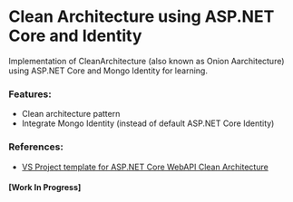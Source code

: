 # Clean Architecture using ASP.NET Core and Identity
Implementation of CleanArchitecture (also known as Onion Aarchitecture) using ASP.NET Core and Mongo Identity for learning.

### Features: 
- Clean architecture pattern
- Integrate Mongo Identity (instead of default ASP.NET Core Identity)

### References: 
- [VS Project template for ASP.NET Core WebAPI Clean Architecture](https://marketplace.visualstudio.com/items?itemName=MukeshMurugan.CleanArchitectureWebApi)

#### [Work In Progress]




